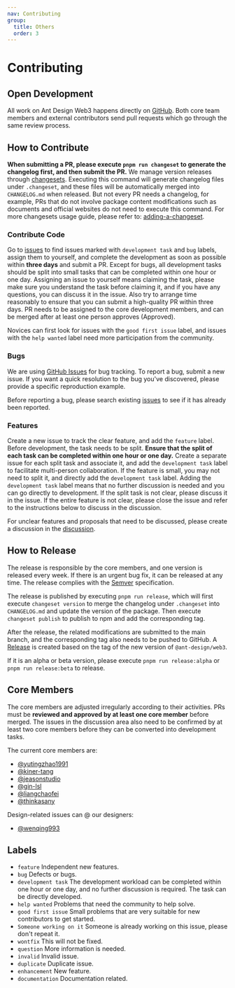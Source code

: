 ```yaml
---
nav: Contributing
group:
  title: Others
  order: 3
---
```


# Contributing

## Open Development

All work on Ant Design Web3 happens directly on [GitHub](https://github.com/ant-design/ant-design-web3). Both core team members and external contributors send pull requests which go through the same review process.

## How to Contribute

**When submitting a PR, please execute `pnpm run changeset` to generate the changelog first, and then submit the PR.** We manage version releases through [changesets](https://github.com/changesets/changesets/blob/main/docs/intro-to-using-changesets.md). Executing this command will generate changelog files under `.changeset`, and these files will be automatically merged into `CHANGELOG.md` when released. But not every PR needs a changelog, for example, PRs that do not involve package content modifications such as documents and official websites do not need to execute this command. For more changesets usage guide, please refer to: [adding-a-changeset](https://github.com/changesets/changesets/blob/main/docs/adding-a-changeset.md).

### Contribute Code

Go to [issues](https://github.com/ant-design/ant-design-web3/issues) to find issues marked with `development task` and `bug` labels, assign them to yourself, and complete the development as soon as possible within **three days** and submit a PR. Except for bugs, all development tasks should be split into small tasks that can be completed within one hour or one day. Assigning an issue to yourself means claiming the task, please make sure you understand the task before claiming it, and if you have any questions, you can discuss it in the issue. Also try to arrange time reasonably to ensure that you can submit a high-quality PR within three days. PR needs to be assigned to the core development members, and can be merged after at least one person approves (Approved).

Novices can first look for issues with the `good first issue` label, and issues with the `help wanted` label need more participation from the community.

### Bugs

We are using [GitHub Issues](https://github.com/ant-design/ant-design-web3/issues) for bug tracking. To report a bug, submit a new issue. If you want a quick resolution to the bug you've discovered, please provide a specific reproduction example.

Before reporting a bug, please search existing [issues](https://github.com/ant-design/ant-design-web3/issues) to see if it has already been reported.

### Features

Create a new issue to track the clear feature, and add the `feature` label. Before development, the task needs to be split. **Ensure that the split of each task can be completed within one hour or one day.** Create a separate issue for each split task and associate it, and add the `development task` label to facilitate multi-person collaboration. If the feature is small, you may not need to split it, and directly add the `development task` label. Adding the `development task` label means that no further discussion is needed and you can go directly to development. If the split task is not clear, please discuss it in the issue. If the entire feature is not clear, please close the issue and refer to the instructions below to discuss in the discussion.

For unclear features and proposals that need to be discussed, please create a discussion in the [discussion](https://github.com/ant-design/ant-design-web3/discussions).

## How to Release

The release is responsible by the core members, and one version is released every week. If there is an urgent bug fix, it can be released at any time. The release complies with the [Semver](https://semver.org/) specification.

The release is published by executing `pnpm run release`, which will first execute `changeset version` to merge the changelog under `.changeset` into `CHANGELOG.md` and update the version of the package. Then execute `changeset publish` to publish to npm and add the corresponding tag.

After the release, the related modifications are submitted to the main branch, and the corresponding tag also needs to be pushed to GitHub. A [Release](https://github.com/ant-design/ant-design-web3/releases/new) is created based on the tag of the new version of `@ant-design/web3`.

If it is an alpha or beta version, please execute `pnpm run release:alpha` or `pnpm run release:beta` to release.

## Core Members

The core members are adjusted irregularly according to their activities. PRs must be **reviewed and approved by at least one core member** before merged. The issues in the discussion area also need to be confirmed by at least two core members before they can be converted into development tasks.

The current core members are:

- [@yutingzhao1991](https://github.com/yutingzhao1991)
- [@kiner-tang](https://github.com/kiner-tang)
- [@jeasonstudio](https://github.com/jeasonstudio)
- [@gin-lsl](https://github.com/gin-lsl)
- [@liangchaofei](https://github.com/liangchaofei)
- [@thinkasany](https://github.com/thinkasany)

Design-related issues can @ our designers:

- [@wenqing993](https://github.com/wenqing993)

## Labels

- `feature` Independent new features.
- `bug` Defects or bugs.
- `development task` The development workload can be completed within one hour or one day, and no further discussion is required. The task can be directly developed.
- `help wanted` Problems that need the community to help solve.
- `good first issue` Small problems that are very suitable for new contributors to get started.
- `Someone working on it` Someone is already working on this issue, please don't repeat it.
- `wontfix` This will not be fixed.
- `question` More information is needed.
- `invalid` Invalid issue.
- `duplicate` Duplicate issue.
- `enhancement` New feature.
- `documentation` Documentation related.
